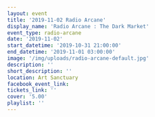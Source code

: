 ```yaml
---
layout: event
title: '2019-11-02 Radio Arcane'
display_name: 'Radio Arcane : The Dark Market'
event_type: radio-arcane
date: '2019-11-02'
start_datetime: '2019-10-31 21:00:00'
end_datetime: '2019-11-01 03:00:00'
image: '/img/uploads/radio-arcane-default.jpg'
description: ''
short_description: ''
location: Art Sanctuary
facebook_event_link:
tickets_link: ''
cover: '5.00'
playlist: ''
---
```

